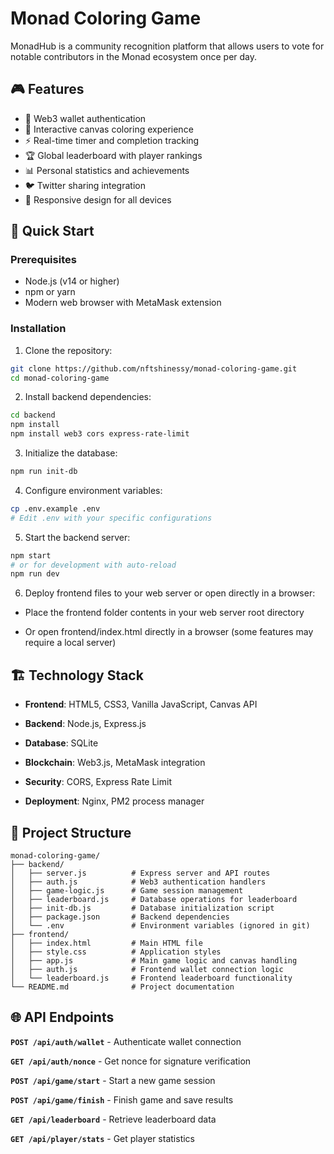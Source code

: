 # Monad Coloring Game

MonadHub is a community recognition platform that allows users to vote for notable contributors in the Monad ecosystem once per day.

## 🎮 Features

- 🔐 Web3 wallet authentication
- 🎨 Interactive canvas coloring experience
- ⚡ Real-time timer and completion tracking
- 🏆 Global leaderboard with player rankings
- 📊 Personal statistics and achievements
- 🐦 Twitter sharing integration
- 📱 Responsive design for all devices

## 🚀 Quick Start

### Prerequisites
- Node.js (v14 or higher)
- npm or yarn
- Modern web browser with MetaMask extension

### Installation

1. Clone the repository:
```bash
git clone https://github.com/nftshinessy/monad-coloring-game.git
cd monad-coloring-game
```

2. Install backend dependencies:
```bash
cd backend
npm install
npm install web3 cors express-rate-limit
```

3. Initialize the database:
```bash
npm run init-db
```

4. Configure environment variables:
```bash
cp .env.example .env
# Edit .env with your specific configurations
```

5. Start the backend server:
```bash
npm start
# or for development with auto-reload
npm run dev
```

6. Deploy frontend files to your web server or open directly in a browser:

- Place the frontend folder contents in your web server root directory

- Or open frontend/index.html directly in a browser (some features may require a local server)

## 🏗️ Technology Stack

- **Frontend**: HTML5, CSS3, Vanilla JavaScript, Canvas API

- **Backend**: Node.js, Express.js

- **Database**: SQLite

- **Blockchain**: Web3.js, MetaMask integration

- **Security**: CORS, Express Rate Limit

- **Deployment**: Nginx, PM2 process manager

## 📁 Project Structure

```text
monad-coloring-game/
├── backend/
│   ├── server.js          # Express server and API routes
│   ├── auth.js            # Web3 authentication handlers
│   ├── game-logic.js      # Game session management
│   ├── leaderboard.js     # Database operations for leaderboard
│   ├── init-db.js         # Database initialization script
│   ├── package.json       # Backend dependencies
│   └── .env               # Environment variables (ignored in git)
├── frontend/
│   ├── index.html         # Main HTML file
│   ├── style.css          # Application styles
│   ├── app.js             # Main game logic and canvas handling
│   ├── auth.js            # Frontend wallet connection logic
│   └── leaderboard.js     # Frontend leaderboard functionality
└── README.md              # Project documentation
```

##  🌐 API Endpoints

 **```POST /api/auth/wallet```** - Authenticate wallet connection

 **```GET /api/auth/nonce```** - Get nonce for signature verification

 **```POST /api/game/start```** - Start a new game session

 **```POST /api/game/finish```** - Finish game and save results

 **```GET /api/leaderboard```** - Retrieve leaderboard data

 **```GET /api/player/stats```** - Get player statistics



